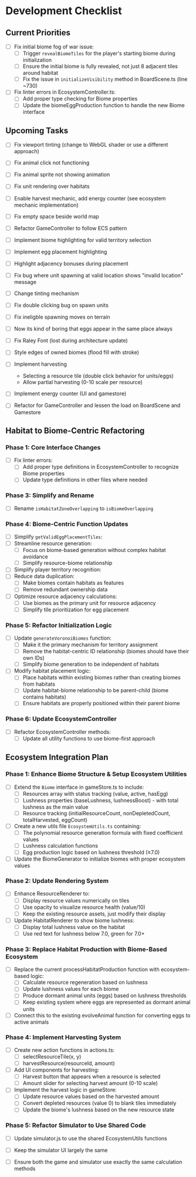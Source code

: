 # Development Checklist

## Current Priorities
- [ ] Fix initial biome fog of war issue:
  - [ ] Trigger `revealBiomeTiles` for the player's starting biome during initialization
  - [ ] Ensure the initial biome is fully revealed, not just 8 adjacent tiles around habitat
  - [ ] Fix the issue in `initializeVisibility` method in BoardScene.ts (line ~730)
- [ ] Fix linter errors in EcosystemController.ts:
  - [ ] Add proper type checking for Biome properties
  - [ ] Update the biomeEggProduction function to handle the new Biome interface

## Upcoming Tasks
- [ ] Fix viewport tinting (change to WebGL shader or use a different approach)
- [ ] Fix animal click not functioning
- [ ] Fix animal sprite not showing animation
- [ ] Fix unit rendering over habitats 
- [ ] Enable harvest mechanic, add energy counter (see ecosystem mechanic implementation)
- [ ] Fix empty space beside world map
- [ ] Refactor GameController to follow ECS pattern
- [ ] Implement biome highlighting for valid territory selection
- [ ] Implement egg placement highlighting
- [ ] Highlight adjacency bonuses during placement
- [ ] Fix bug where unit spawning at valid location shows "invalid location" message
- [ ] Change tinting mechanism
- [ ] Fix double clicking bug on spawn units
- [ ] Fix ineligble spawning moves on terrain
- [ ] Now its kind of boring that eggs appear in the same place always
- [ ] Fix Raley Font (lost during architecture update)
- [ ] Style edges of owned biomes (flood fill with stroke)

- [ ] Implement harvesting
    - Selecting a resource tile (double click behavior for units/eggs)
     - Allow partial harvesting (0-10 scale per resource)
    
- [ ] Implement energy counter (UI and gamestore)

- [ ] Refactor for GameController and lessen the load on BoardScene and Gamestore

## Habitat to Biome-Centric Refactoring

### Phase 1: Core Interface Changes
- [ ] Fix linter errors:
  - [ ] Add proper type definitions in EcosystemController to recognize Biome properties
  - [ ] Update type definitions in other files where needed

### Phase 3: Simplify and Rename
- [ ] Rename `isHabitatZoneOverlapping` to `isBiomeOverlapping`

### Phase 4: Biome-Centric Function Updates
- [ ] Simplify `getValidEggPlacementTiles`:
- [ ] Streamline resource generation:
  - [ ] Focus on biome-based generation without complex habitat avoidance
  - [ ] Simplify resource-biome relationship
- [ ] Simplify player territory recognition:
- [ ] Reduce data duplication:
  - [ ] Make biomes contain habitats as features
  - [ ] Remove redundant ownership data
- [ ] Optimize resource adjacency calculations:
  - [ ] Use biomes as the primary unit for resource adjacency
  - [ ] Simplify tile prioritization for egg placement

### Phase 5: Refactor Initialization Logic
- [ ] Update `generateVoronoiBiomes` function:
  - [ ] Make it the primary mechanism for territory assignment
  - [ ] Remove the habitat-centric ID relationship (biomes should have their own IDs)
  - [ ] Simplify biome generation to be independent of habitats

- [ ] Modify habitat placement logic:
  - [ ] Place habitats within existing biomes rather than creating biomes from habitats
  - [ ] Update habitat-biome relationship to be parent-child (biome contains habitats)
  - [ ] Ensure habitats are properly positioned within their parent biome

### Phase 6: Update EcosystemController
- [ ] Refactor EcosystemController methods:
  - [ ] Update all utility functions to use biome-first approach

## Ecosystem Integration Plan

### Phase 1: Enhance Biome Structure & Setup Ecosystem Utilities
- [ ] Extend the `Biome` interface in gameStore.ts to include:
  - [ ] Resources array with status tracking (value, active, hasEgg)
  - [ ] Lushness properties (baseLushness, lushnessBoost) - with total lushness as the main value
  - [ ] Resource tracking (initialResourceCount, nonDepletedCount, totalHarvested, eggCount)

- [ ] Create a new utils file `EcosystemUtils.ts` containing:
  - [ ] The polynomial resource generation formula with fixed coefficient values
  - [ ] Lushness calculation functions
  - [ ] Egg production logic based on lushness threshold (≥7.0)

- [ ] Update the BiomeGenerator to initialize biomes with proper ecosystem values

### Phase 2: Update Rendering System
- [ ] Enhance ResourceRenderer to:
  - [ ] Display resource values numerically on tiles
  - [ ] Use opacity to visualize resource health (value/10)
  - [ ] Keep the existing resource assets, just modify their display

- [ ] Update HabitatRenderer to show biome lushness:
  - [ ] Display total lushness value on the habitat
  - [ ] Use red text for lushness below 7.0, green for 7.0+

### Phase 3: Replace Habitat Production with Biome-Based Ecosystem
- [ ] Replace the current processHabitatProduction function with ecosystem-based logic:
  - [ ] Calculate resource regeneration based on lushness
  - [ ] Update lushness values for each biome
  - [ ] Produce dormant animal units (eggs) based on lushness thresholds
  - [ ] Keep existing system where eggs are represented as dormant animal units

- [ ] Connect this to the existing evolveAnimal function for converting eggs to active animals

### Phase 4: Implement Harvesting System
- [ ] Create new action functions in actions.ts:
  - [ ] selectResourceTile(x, y)
  - [ ] harvestResource(resourceId, amount)

- [ ] Add UI components for harvesting:
  - [ ] Harvest button that appears when a resource is selected
  - [ ] Amount slider for selecting harvest amount (0-10 scale)

- [ ] Implement the harvest logic in gameStore:
  - [ ] Update resource values based on the harvested amount
  - [ ] Convert depleted resources (value 0) to blank tiles immediately
  - [ ] Update the biome's lushness based on the new resource state

### Phase 5: Refactor Simulator to Use Shared Code
- [ ] Update simulator.js to use the shared EcosystemUtils functions
- [ ] Keep the simulator UI largely the same
- [ ] Ensure both the game and simulator use exactly the same calculation methods


